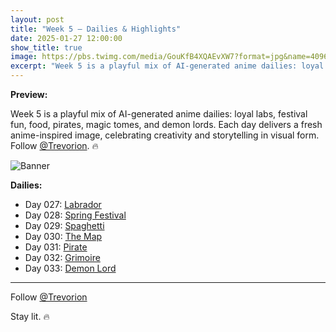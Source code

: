 ```yaml
---
layout: post
title: "Week 5 – Dailies & Highlights"
date: 2025-01-27 12:00:00
show_title: true
image: https://pbs.twimg.com/media/GouKfB4XQAEvXW7?format=jpg&name=4096x4096
excerpt: "Week 5 is a playful mix of AI-generated anime dailies: loyal labs, festival fun, food, pirates, magic tomes, and demon lords. Each day delivers a fresh anime-inspired image, celebrating creativity and storytelling in visual form."
---
```

  
**Preview:**  
  
Week 5 is a playful mix of AI-generated anime dailies: loyal labs, festival fun, food, pirates, magic tomes, and demon lords. Each day delivers a fresh anime-inspired image, celebrating creativity and storytelling in visual form. Follow [@Trevorion](https://x.com/Trevorion). 🔥
  
![Banner](https://pbs.twimg.com/media/GouKfB4XQAEvXW7?format=jpg&name=4096x4096)
  
**Dailies:**
- Day 027: [Labrador](https://x.com/Trevorion/status/1883793238827700487)
- Day 028: [Spring Festival](https://x.com/Trevorion/status/1884143573131747511)
- Day 029: [Spaghetti](https://x.com/Trevorion/status/1884837868515852369)
- Day 030: [The Map](https://x.com/Trevorion/status/1884841080144699446)
- Day 031: [Pirate](https://x.com/Trevorion/status/1885215116041273833)
- Day 032: [Grimoire](https://x.com/Trevorion/status/1885724090859762133)
- Day 033: [Demon Lord](https://x.com/Trevorion/status/1886072985565413690)

---
Follow [@Trevorion](https://x.com/Trevorion)

Stay lit. 🔥
